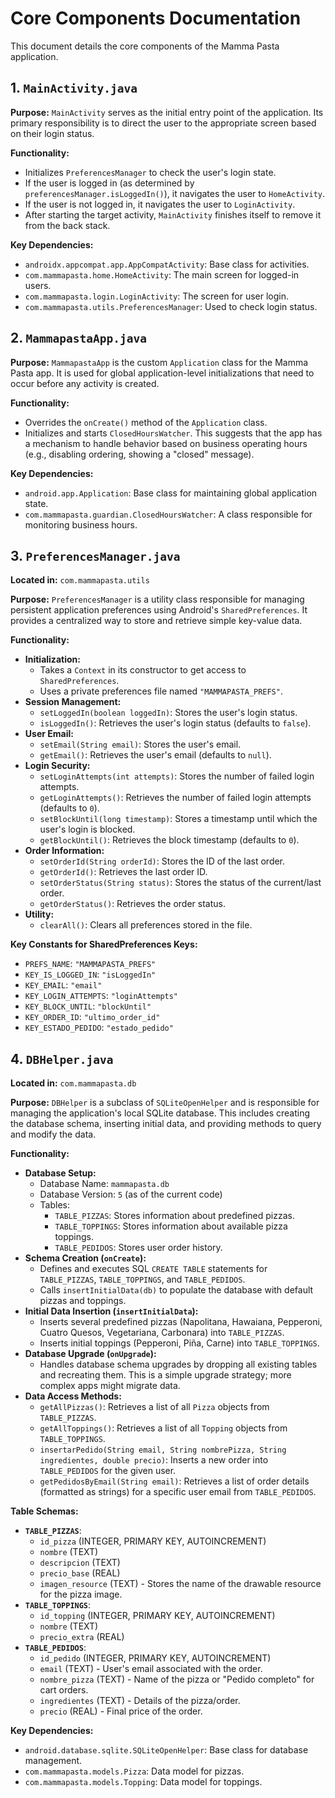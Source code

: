 # Core Components Documentation

This document details the core components of the Mamma Pasta application.

## 1. `MainActivity.java`

**Purpose:**
`MainActivity` serves as the initial entry point of the application. Its primary responsibility is to direct the user to the appropriate screen based on their login status.

**Functionality:**
- Initializes `PreferencesManager` to check the user's login state.
- If the user is logged in (as determined by `preferencesManager.isLoggedIn()`), it navigates the user to `HomeActivity`.
- If the user is not logged in, it navigates the user to `LoginActivity`.
- After starting the target activity, `MainActivity` finishes itself to remove it from the back stack.

**Key Dependencies:**
- `androidx.appcompat.app.AppCompatActivity`: Base class for activities.
- `com.mammapasta.home.HomeActivity`: The main screen for logged-in users.
- `com.mammapasta.login.LoginActivity`: The screen for user login.
- `com.mammapasta.utils.PreferencesManager`: Used to check login status.

## 2. `MammapastaApp.java`

**Purpose:**
`MammapastaApp` is the custom `Application` class for the Mamma Pasta app. It is used for global application-level initializations that need to occur before any activity is created.

**Functionality:**
- Overrides the `onCreate()` method of the `Application` class.
- Initializes and starts `ClosedHoursWatcher`. This suggests that the app has a mechanism to handle behavior based on business operating hours (e.g., disabling ordering, showing a "closed" message).

**Key Dependencies:**
- `android.app.Application`: Base class for maintaining global application state.
- `com.mammapasta.guardian.ClosedHoursWatcher`: A class responsible for monitoring business hours.

## 3. `PreferencesManager.java`

**Located in:** `com.mammapasta.utils`

**Purpose:**
`PreferencesManager` is a utility class responsible for managing persistent application preferences using Android's `SharedPreferences`. It provides a centralized way to store and retrieve simple key-value data.

**Functionality:**
- **Initialization:**
    - Takes a `Context` in its constructor to get access to `SharedPreferences`.
    - Uses a private preferences file named `"MAMMAPASTA_PREFS"`.
- **Session Management:**
    - `setLoggedIn(boolean loggedIn)`: Stores the user's login status.
    - `isLoggedIn()`: Retrieves the user's login status (defaults to `false`).
- **User Email:**
    - `setEmail(String email)`: Stores the user's email.
    - `getEmail()`: Retrieves the user's email (defaults to `null`).
- **Login Security:**
    - `setLoginAttempts(int attempts)`: Stores the number of failed login attempts.
    - `getLoginAttempts()`: Retrieves the number of failed login attempts (defaults to `0`).
    - `setBlockUntil(long timestamp)`: Stores a timestamp until which the user's login is blocked.
    - `getBlockUntil()`: Retrieves the block timestamp (defaults to `0`).
- **Order Information:**
    - `setOrderId(String orderId)`: Stores the ID of the last order.
    - `getOrderId()`: Retrieves the last order ID.
    - `setOrderStatus(String status)`: Stores the status of the current/last order.
    - `getOrderStatus()`: Retrieves the order status.
- **Utility:**
    - `clearAll()`: Clears all preferences stored in the file.

**Key Constants for SharedPreferences Keys:**
- `PREFS_NAME`: `"MAMMAPASTA_PREFS"`
- `KEY_IS_LOGGED_IN`: `"isLoggedIn"`
- `KEY_EMAIL`: `"email"`
- `KEY_LOGIN_ATTEMPTS`: `"loginAttempts"`
- `KEY_BLOCK_UNTIL`: `"blockUntil"`
- `KEY_ORDER_ID`: `"ultimo_order_id"`
- `KEY_ESTADO_PEDIDO`: `"estado_pedido"`

## 4. `DBHelper.java`

**Located in:** `com.mammapasta.db`

**Purpose:**
`DBHelper` is a subclass of `SQLiteOpenHelper` and is responsible for managing the application's local SQLite database. This includes creating the database schema, inserting initial data, and providing methods to query and modify the data.

**Functionality:**
- **Database Setup:**
    - Database Name: `mammapasta.db`
    - Database Version: `5` (as of the current code)
    - Tables:
        - `TABLE_PIZZAS`: Stores information about predefined pizzas.
        - `TABLE_TOPPINGS`: Stores information about available pizza toppings.
        - `TABLE_PEDIDOS`: Stores user order history.
- **Schema Creation (`onCreate`):**
    - Defines and executes SQL `CREATE TABLE` statements for `TABLE_PIZZAS`, `TABLE_TOPPINGS`, and `TABLE_PEDIDOS`.
    - Calls `insertInitialData(db)` to populate the database with default pizzas and toppings.
- **Initial Data Insertion (`insertInitialData`):**
    - Inserts several predefined pizzas (Napolitana, Hawaiana, Pepperoni, Cuatro Quesos, Vegetariana, Carbonara) into `TABLE_PIZZAS`.
    - Inserts initial toppings (Pepperoni, Piña, Carne) into `TABLE_TOPPINGS`.
- **Database Upgrade (`onUpgrade`):**
    - Handles database schema upgrades by dropping all existing tables and recreating them. This is a simple upgrade strategy; more complex apps might migrate data.
- **Data Access Methods:**
    - `getAllPizzas()`: Retrieves a list of all `Pizza` objects from `TABLE_PIZZAS`.
    - `getAllToppings()`: Retrieves a list of all `Topping` objects from `TABLE_TOPPINGS`.
    - `insertarPedido(String email, String nombrePizza, String ingredientes, double precio)`: Inserts a new order into `TABLE_PEDIDOS` for the given user.
    - `getPedidosByEmail(String email)`: Retrieves a list of order details (formatted as strings) for a specific user email from `TABLE_PEDIDOS`.

**Table Schemas:**
- **`TABLE_PIZZAS`**:
    - `id_pizza` (INTEGER, PRIMARY KEY, AUTOINCREMENT)
    - `nombre` (TEXT)
    - `descripcion` (TEXT)
    - `precio_base` (REAL)
    - `imagen_resource` (TEXT) - Stores the name of the drawable resource for the pizza image.
- **`TABLE_TOPPINGS`**:
    - `id_topping` (INTEGER, PRIMARY KEY, AUTOINCREMENT)
    - `nombre` (TEXT)
    - `precio_extra` (REAL)
- **`TABLE_PEDIDOS`**:
    - `id_pedido` (INTEGER, PRIMARY KEY, AUTOINCREMENT)
    - `email` (TEXT) - User's email associated with the order.
    - `nombre_pizza` (TEXT) - Name of the pizza or "Pedido completo" for cart orders.
    - `ingredientes` (TEXT) - Details of the pizza/order.
    - `precio` (REAL) - Final price of the order.

**Key Dependencies:**
- `android.database.sqlite.SQLiteOpenHelper`: Base class for database management.
- `com.mammapasta.models.Pizza`: Data model for pizzas.
- `com.mammapasta.models.Topping`: Data model for toppings.
